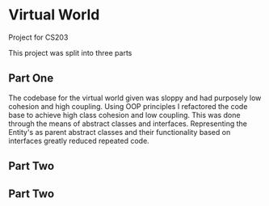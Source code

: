 # Virtual World
Project for CS203 

This project was split into three parts

## Part One

The codebase for the virtual world given was sloppy and had purposely low cohesion and high coupling. Using OOP principles
I refactored the code base to achieve high class cohesion and low coupling. This was done through the means of abstract classes
and interfaces. Representing the Entity's as parent abstract classes and their functionality based on interfaces greatly
reduced repeated code.

## Part Two

## Part Two